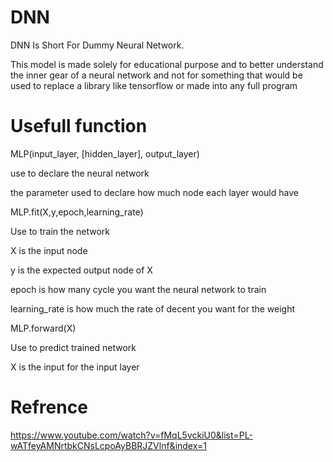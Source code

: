 # DNN
DNN Is Short For Dummy Neural Network.

This model is made solely for educational purpose and to better understand the inner gear of a neural network and not for something that would be used to replace a library like tensorflow or made into any full program

# Usefull function

MLP(input_layer, [hidden_layer], output_layer)

use to declare the neural network

the parameter used to declare how much node each layer would have

MLP.fit(X,y,epoch,learning_rate)

Use to train the network

X is the input node

y is the expected output node of X

epoch is how many cycle you want the neural network to train

learning_rate is how much the rate of decent you want for the weight

MLP.forward(X)

Use to predict trained network

X is the input for the input layer

# Refrence
https://www.youtube.com/watch?v=fMqL5vckiU0&list=PL-wATfeyAMNrtbkCNsLcpoAyBBRJZVlnf&index=1
